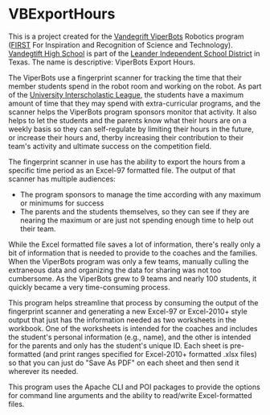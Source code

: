 # VBExportHours
This is a project created for the [Vandegrift ViperBots](http://viperbots.org/) Robotics program ([FIRST](https://www.firstinspires.org/) For Inspiration and Recognition of Science and Technology).  [Vandegtift High School](http://vhs.leanderisd.org/) is part of the [Leander Independent School District](http://leanderisd.org/) in Texas.  The name is descriptive:  ViperBots Export Hours.

The ViperBots use a fingerprint scanner for tracking the time that their member students spend in the robot room and working on the robot.  As part of the [University Interscholastic League](http://www.uiltexas.org/), the students have a maximum amount of time that they may spend with extra-curricular programs, and the scanner helps the ViperBots program sponsors monitor that activity.  It also helps to let the students and the parents know what their hours are on a weekly basis so they can self-regulate by limiting their hours in the future, or increase their hours and, therby increasing their contribution to their team's activity and ultimate success on the competition field.

The fingerprint scanner in use has the ability to export the hours from a specific time period as an Excel-97 formatted file.  The output of that scanner has multiple audiences:
* The program sponsors to manage the time according with any maximum or minimums for success
* The parents and the students themselves, so they can see if they are nearing the maximum or are just not spending enough time to help out their team.

While the Excel formatted file saves a lot of information, there's really only a bit of information that is needed to provide to the coaches and the families.  When the ViperBots program was only a few teams, manually culling the extraneous data and organizing the data for sharing was not too cumbersome.  As the ViperBots grew to 9 teams and nearly 100 students, it quickly became a very time-consuming process.  

This program helps streamline that process by consuming the output of the fingerprint scanner and generating a new Excel-97 or Excel-2010+ style output that just has the information needed as two worksheets in the workbook.  One of the worksheets is intended for the coaches and includes the student's personal information (e.g., name), and the other is intended for the parents and only has the student's unique ID.  Each sheet is pre-formatted (and print ranges specified for Excel-2010+ formatted .xlsx files) so that you can just do "Save As PDF" on each sheet and then send it wherever its needed.

This program uses the Apache CLI and POI packages to provide the options for command line arguments and the ability to read/write Excel-formatted files.
